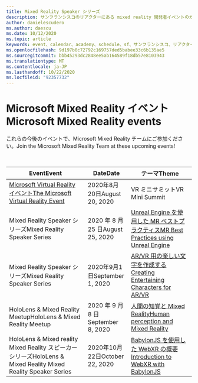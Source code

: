 ```yaml
---
title: Mixed Reality Speaker シリーズ
description: サンフランシスコのリアクターにある mixed reality 開発者イベントのカレンダー。
author: danielescudero
ms.author: daescu
ms.date: 10/12/2020
ms.topic: article
keywords: event、calendar、academy、schedule、sf、サンフランシスコ、リアクター
ms.openlocfilehash: 9d197b0c72792c169757ded5babee33c6b135ae5
ms.sourcegitcommit: bbb45293dc2848ee5ab164589f18db57e8103943
ms.translationtype: MT
ms.contentlocale: ja-JP
ms.lasthandoff: 10/22/2020
ms.locfileid: "92357732"
---
```

# <a name="microsoft-mixed-reality-events"></a><span data-ttu-id="d5a80-104">Microsoft Mixed Reality イベント</span><span class="sxs-lookup"><span data-stu-id="d5a80-104">Microsoft Mixed Reality events</span></span>

<span data-ttu-id="d5a80-105">これらの今後のイベントで、Microsoft Mixed Reality チームにご参加ください。</span><span class="sxs-lookup"><span data-stu-id="d5a80-105">Join the Microsoft Mixed Reality Team at these upcoming events!</span></span>

<br>

|<span data-ttu-id="d5a80-106">Event</span><span class="sxs-lookup"><span data-stu-id="d5a80-106">Event</span></span>|<span data-ttu-id="d5a80-107">Date</span><span class="sxs-lookup"><span data-stu-id="d5a80-107">Date</span></span>|<span data-ttu-id="d5a80-108">テーマ</span><span class="sxs-lookup"><span data-stu-id="d5a80-108">Theme</span></span>|
|-------------|-------------|-----|
| [<span data-ttu-id="d5a80-109">Microsoft Virtual Reality イベント</span><span class="sxs-lookup"><span data-stu-id="d5a80-109">The Microsoft Virtual Reality Event</span></span>](https://www.meetup.com/hololens-mr/events/272364822/)|<span data-ttu-id="d5a80-110">2020年8月20日</span><span class="sxs-lookup"><span data-stu-id="d5a80-110">August 20, 2020</span></span>|<span data-ttu-id="d5a80-111">VR ミニサミット</span><span class="sxs-lookup"><span data-stu-id="d5a80-111">VR Mini Summit</span></span>|
| <span data-ttu-id="d5a80-112">Mixed Reality Speaker シリーズ</span><span class="sxs-lookup"><span data-stu-id="d5a80-112">Mixed Reality Speaker Series</span></span>|<span data-ttu-id="d5a80-113">2020 年 8 月 25 日</span><span class="sxs-lookup"><span data-stu-id="d5a80-113">August 25, 2020</span></span>|[<span data-ttu-id="d5a80-114">Unreal Engine を使用した MR ベストプラクティス</span><span class="sxs-lookup"><span data-stu-id="d5a80-114">MR Best Practices using Unreal Engine</span></span>](https://channel9.msdn.com/Shows/Docs-Mixed-Reality/Tips-and-Best-Practices-for-using-UE4-in-MR)|
| <span data-ttu-id="d5a80-115">Mixed Reality Speaker シリーズ</span><span class="sxs-lookup"><span data-stu-id="d5a80-115">Mixed Reality Speaker Series</span></span>|<span data-ttu-id="d5a80-116">2020年9月1日</span><span class="sxs-lookup"><span data-stu-id="d5a80-116">September 1, 2020</span></span>|[<span data-ttu-id="d5a80-117">AR/VR 用の楽しい文字を作成する</span><span class="sxs-lookup"><span data-stu-id="d5a80-117">Creating Entertaining Characters for AR/VR</span></span>](https://channel9.msdn.com/Shows/Docs-Mixed-Reality/Creating-Entertaining-Characters-for-Mixed-Reality)|
| <span data-ttu-id="d5a80-118">HoloLens & Mixed Reality Meetup</span><span class="sxs-lookup"><span data-stu-id="d5a80-118">HoloLens & Mixed Reality Meetup</span></span>|<span data-ttu-id="d5a80-119">2020 年 9 月 8 日</span><span class="sxs-lookup"><span data-stu-id="d5a80-119">September 8, 2020</span></span>|[<span data-ttu-id="d5a80-120">人間の知覚と Mixed Reality</span><span class="sxs-lookup"><span data-stu-id="d5a80-120">Human perception and Mixed Reality</span></span>](https://channel9.msdn.com/Shows/Docs-Mixed-Reality/Human-Perception-and-Mixed-Reality)|
| <span data-ttu-id="d5a80-121">HoloLens & Mixed reality Mixed Reality スピーカーシリーズ</span><span class="sxs-lookup"><span data-stu-id="d5a80-121">HoloLens & Mixed Reality Mixed Reality Speaker Series</span></span>|<span data-ttu-id="d5a80-122">2020年10月22日</span><span class="sxs-lookup"><span data-stu-id="d5a80-122">October 22, 2020</span></span>|[<span data-ttu-id="d5a80-123">BabylonJS を使用した WebXR の概要</span><span class="sxs-lookup"><span data-stu-id="d5a80-123">Introduction to WebXR with BabylonJS</span></span>](https://www.meetup.com/hololens-mr/events/274042144/)|


